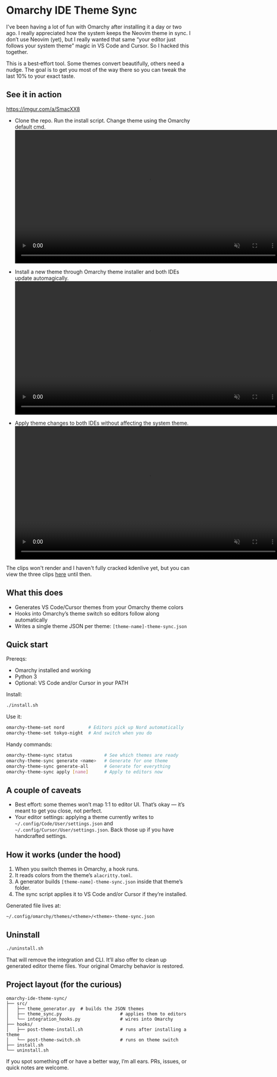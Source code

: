 # Omarchy IDE Theme Sync

I've been having a lot of fun with Omarchy after installing it a day or two ago. I really appreciated how the system keeps the Neovim theme in sync. I don’t use Neovim (yet), but I really wanted that same “your editor just follows your system theme” magic in VS Code and Cursor. So I hacked this together.

This is a best‑effort tool. Some themes convert beautifully, others need a nudge. The goal is to get you most of the way there so you can tweak the last 10% to your exact taste.

## See it in action

https://imgur.com/a/SmacXX8

- Clone the repo. Run the install script. Change theme using the Omarchy default cmd.
<video src="readme-clips/theme-sync-install.mp4" controls muted preload="metadata" width="720"></video>

- Install a new theme through Omarchy theme installer and both IDEs update automagically.
<video src="readme-clips/theme-sync-new-theme-install.mp4" controls muted preload="metadata" width="720"></video>

- Apply theme changes to both IDEs without affecting the system theme.
<video src="readme-clips/theme-sync-apply.mp4" controls muted preload="metadata" width="720"></video>

The clips won't render and I haven't fully cracked kdenlive yet, but you can view the three clips [here](https://imgur.com/a/SmacXX8) until then.

## What this does

- Generates VS Code/Cursor themes from your Omarchy theme colors
- Hooks into Omarchy’s theme switch so editors follow along automatically
- Writes a single theme JSON per theme: `[theme-name]-theme-sync.json`

## Quick start

Prereqs:
- Omarchy installed and working
- Python 3
- Optional: VS Code and/or Cursor in your PATH

Install:
```bash
./install.sh
```

Use it:
```bash
omarchy-theme-set nord         # Editors pick up Nord automatically
omarchy-theme-set tokyo-night  # And switch when you do
```

Handy commands:
```bash
omarchy-theme-sync status            # See which themes are ready
omarchy-theme-sync generate <name>   # Generate for one theme
omarchy-theme-sync generate-all      # Generate for everything
omarchy-theme-sync apply [name]      # Apply to editors now
```

## A couple of caveats

- Best effort: some themes won’t map 1:1 to editor UI. That’s okay — it’s meant to get you close, not perfect.
- Your editor settings: applying a theme currently writes to `~/.config/Code/User/settings.json` and `~/.config/Cursor/User/settings.json`. Back those up if you have handcrafted settings.


## How it works (under the hood)

1. When you switch themes in Omarchy, a hook runs.
2. It reads colors from the theme’s `alacritty.toml`.
3. A generator builds `[theme-name]-theme-sync.json` inside that theme’s folder.
4. The sync script applies it to VS Code and/or Cursor if they’re installed.

Generated file lives at:
```
~/.config/omarchy/themes/<theme>/<theme>-theme-sync.json
```

## Uninstall

```bash
./uninstall.sh
```

That will remove the integration and CLI. It’ll also offer to clean up generated editor theme files. Your original Omarchy behavior is restored.

## Project layout (for the curious)

```
omarchy-ide-theme-sync/
├── src/
│   ├── theme_generator.py  # builds the JSON themes
│   ├── theme_sync.py                      # applies them to editors
│   └── integration_hooks.py               # wires into Omarchy
├── hooks/
│   ├── post-theme-install.sh              # runs after installing a theme
│   └── post-theme-switch.sh               # runs on theme switch
├── install.sh
└── uninstall.sh
```

If you spot something off or have a better way, I’m all ears. PRs, issues, or quick notes are welcome.

